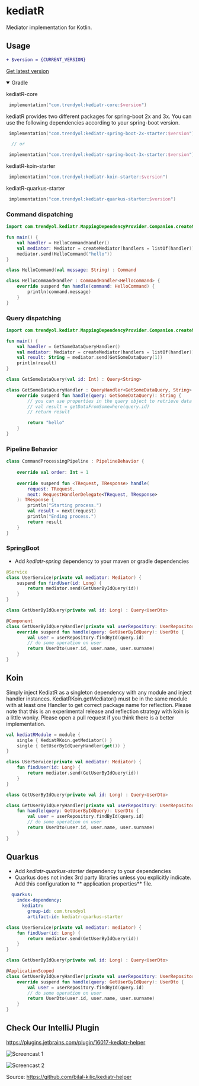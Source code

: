 # kediatR

Mediator implementation for Kotlin.

## Usage

```diff
+ $version = {CURRENT_VERSION}
```

[Get latest version](https://github.com/Trendyol/kediatR/releases)

<details open>
<summary>Gradle</summary>

kediatR-core

```kotlin
 implementation("com.trendyol:kediatr-core:$version")
```

kediatR provides two different packages for spring-boot 2x and 3x. You can use the following dependencies according to
your spring-boot version.

```kotlin
 implementation("com.trendyol:kediatr-spring-boot-2x-starter:$version")

  // or

 implementation("com.trendyol:kediatr-spring-boot-3x-starter:$version")
```

kediatR-koin-starter

```kotlin
 implementation("com.trendyol:kediatr-koin-starter:$version")
```

kediatR-quarkus-starter

```kotlin
 implementation("com.trendyol:kediatr-quarkus-starter:$version")
```

</details>

### Command dispatching

```kotlin
import com.trendyol.kediatr.MappingDependencyProvider.Companion.createMediator

fun main() {
    val handler = HelloCommandHandler()
    val mediator: Mediator = createMediator(handlers = listOf(handler))
    mediator.send(HelloCommand("hello"))
}

class HelloCommand(val message: String) : Command

class HelloCommandHandler : CommandHandler<HelloCommand> {
    override suspend fun handle(command: HelloCommand) {
        println(command.message)
    }
}
```

### Query dispatching

```kotlin
import com.trendyol.kediatr.MappingDependencyProvider.Companion.createMediator

fun main() {
    val handler = GetSomeDataQueryHandler()
    val mediator: Mediator = createMediator(handlers = listOf(handler))
    val result: String = mediator.send(GetSomeDataQuery(1))
    println(result)
}

class GetSomeDataQuery(val id: Int) : Query<String>

class GetSomeDataQueryHandler : QueryHandler<GetSomeDataQuery, String> {
    override suspend fun handle(query: GetSomeDataQuery): String {
        // you can use properties in the query object to retrieve data from somewhere
        // val result = getDataFromSomewhere(query.id)
        // return result

        return "hello"
    }
}
```

### Pipeline Behavior

```kotlin
class CommandProcessingPipeline : PipelineBehavior {
  
    override val order: Int = 1
  
    override suspend fun <TRequest, TResponse> handle(
        request: TRequest,
        next: RequestHandlerDelegate<TRequest, TResponse>
    ): TResponse {
        println("Starting process.")
        val result = next(request)
        println("Ending process.")
        return result
    }
}
```

### SpringBoot

* Add _kediatr-spring_ dependency to your maven or gradle dependencies

```kotlin
@Service
class UserService(private val mediator: Mediator) {
    suspend fun findUser(id: Long) {
        return mediator.send(GetUserByIdQuery(id))
    }
}

class GetUserByIdQuery(private val id: Long) : Query<UserDto>

@Component
class GetUserByIdQueryHandler(private val userRepository: UserRepository): QueryHandler<GetUserByIdQuery, UserDto> {
    override suspend fun handle(query: GetUserByIdQuery): UserDto {
        val user = userRepository.findById(query.id)
        // do some operation on user
        return UserDto(user.id, user.name, user.surname)
    }
}
```

## Koin

Simply inject KediatR as a singleton dependency with any module and inject handler instances.
KediatRKoin.getMediator() must be in the same module with at least one Handler to get correct package name for
reflection.
Please note that this is an experimental release and reflection strategy with koin is a little wonky. Please open a pull
request if you think there is a better implementation.

```kotlin
val kediatRModule = module {
    single { KediatRKoin.getMediator() }
    single { GetUserByIdQueryHandler(get()) }
}

class UserService(private val mediator: Mediator) {
    fun findUser(id: Long) {
        return mediator.send(GetUserByIdQuery(id))
    }
}

class GetUserByIdQuery(private val id: Long) : Query<UserDto>

class GetUserByIdQueryHandler(private val userRepository: UserRepository) : QueryHandler<GetUserByIdQuery, UserDto> {
    fun handle(query: GetUserByIdQuery): UserDto {
        val user = userRepository.findById(query.id)
        // do some operation on user
        return UserDto(user.id, user.name, user.surname)
    }
}
```

## Quarkus

* Add _kediatr-quarkus-starter_ dependency to your dependencies
* Quarkus does not index 3rd party libraries unless you explicitly indicate. Add this configuration to **
  application.properties** file.

```yaml
  quarkus:
    index-dependency:
      kediatr:
        group-id: com.trendyol
        artifact-id: kediatr-quarkus-starter
```

```kotlin
class UserService(private val mediator: mediator) {
    fun findUser(id: Long) {
        return mediator.send(GetUserByIdQuery(id))
    }
}

class GetUserByIdQuery(private val id: Long) : Query<UserDto>

@ApplicationScoped
class GetUserByIdQueryHandler(private val userRepository: UserRepository) : QueryHandler<GetUserByIdQuery, UserDto> {
    override suspend fun handle(query: GetUserByIdQuery): UserDto {
        val user = userRepository.findById(query.id)
        // do some operation on user
        return UserDto(user.id, user.name, user.surname)
    }
}
```

## Check Our IntelliJ Plugin

<https://plugins.jetbrains.com/plugin/16017-kediatr-helper>

![Screencast 1](https://plugins.jetbrains.com/files/16017/screenshot_cf56bd23-3de8-41fe-814a-64f69ae0a7c4)

![Screencast 2](https://plugins.jetbrains.com/files/16017/screenshot_c3a51b67-807c-46a1-a44c-91b6f0963aea)

Source: <https://github.com/bilal-kilic/kediatr-helper>


